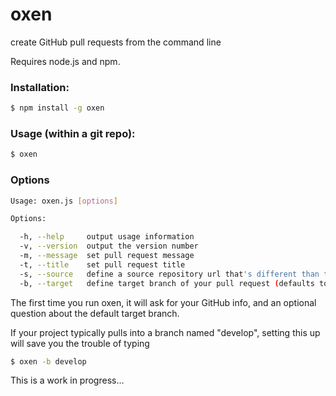 # oxen

create GitHub pull requests from the command line

Requires node.js and npm.

### Installation:

```bash
$ npm install -g oxen
```

### Usage (within a git repo):

```bash
$ oxen
```

### Options

```bash
Usage: oxen.js [options]

Options:

  -h, --help     output usage information
  -v, --version  output the version number
  -m, --message  set pull request message
  -t, --title    set pull request title
  -s, --source   define a source repository url that's different than the current repository's (for forks)
  -b, --target   define target branch of your pull request (defaults to 'develop')
```

The first time you run oxen, it will ask for your GitHub info, and an optional question about the default target branch.

If your project typically pulls into a branch named "develop", setting this up will save you the trouble of typing
```bash
$ oxen -b develop
```

This is a work in progress...